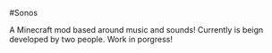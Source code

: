 #Sonos

A Minecraft mod based around music and sounds!
Currently is beign developed by two people. Work in porgress!
